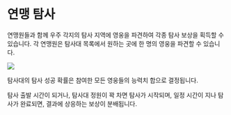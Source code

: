 # 연맹 탐사

 연맹원들과 함께 우주 각지의 탐사 지역에 영웅을 파견하여 각종 탐사 보상을 획득할 수 있습니다. 각 연맹원은 탐사대 목록에서 원하는 곳에 한 명의 영웅을 파견할 수 있습니다.



![](https://s3.ap-northeast-2.amazonaws.com/an2img/guide/603_001FedExploration.PNG)

탐사대의 탐사 성공 확률은 참여한 모든 영웅들의 능력치 합으로 결정됩니다.

탐사 출발 시간이 되거나, 탐사대 정원이 꽉 차면 탐사가 시작되며, 일정 시간이 지나 탐사가 완료되면, 결과에 상응하는 보상이 분배됩니다.